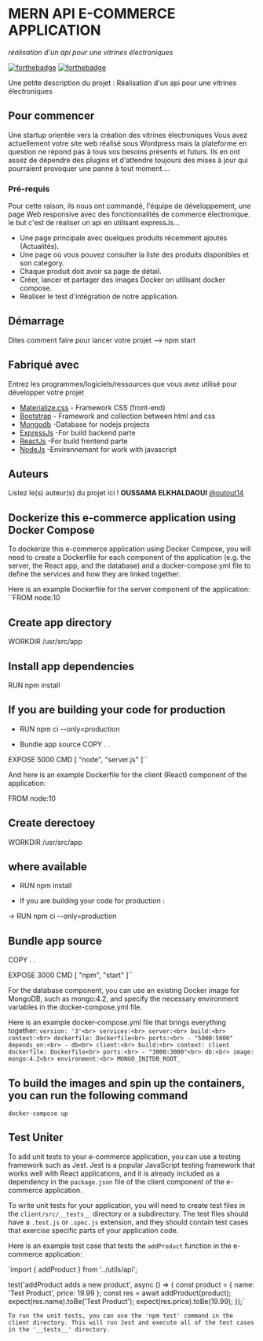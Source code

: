 # MERN API E-COMMERCE APPLICATION

_réalisation d'un api pour une vitrines électroniques_

[![forthebadge](http://forthebadge.com/images/badges/built-with-love.svg)](http://forthebadge.com)  [![forthebadge](http://forthebadge.com/images/badges/powered-by-electricity.svg)](http://forthebadge.com)

Une petite description du projet : Réalisation d'un api pour une vitrines électroniques <br>

## Pour commencer

Une startup orientée vers la création des vitrines électroniques Vous avez actuellement votre site web réalisé sous Wordpress mais la plateforme en question ne répond pas à tous vos besoins présents et futurs. Ils en ont assez de dépendre des plugins et d'attendre toujours des mises à jour qui pourraient provoquer une panne à tout moment....

### Pré-requis

Pour cette raison, ils nous ont commandé, l'équipe de développement, une page Web responsive avec des fonctionnalités de commerce électronique. le but c'est de réaliser un api en utilisant expressJs...

- Une page principale avec quelques produits récemment ajoutés (Actualités).
- Une page où vous pouvez consulter la liste des produits disponibles et son category.
- Chaque produit doit avoir sa page de détail.
- Créer, lancer et partager des images Docker on utilisant docker compose.
- Réaliser le test d'intégration de notre application.

## Démarrage

Dites comment faire pour lancer votre projet --> npm start

## Fabriqué avec

Entrez les programmes/logiciels/ressources que vous avez utilisé pour développer votre projet

- [Materialize.css](http://materializecss.com) - Framework CSS (front-end)
- [Bootstrap](https:bootstrap.com) - Framework and collection between html and css
- [Mongodb](https:mongodb.com) -Database for nodejs projects
- [ExpressJs](https:expressjs.com)
-For build backend parte
- [ReactJs](https:reactjs.com)
-For build frentend parte
- [NodeJs](https:nodejs.com)
-Envirennement for work with javascript

## Auteurs

Listez le(s) auteur(s) du projet ici !
**OUSSAMA ELKHALDAOUI** [@outout14](https://github.com/elkhaldaoui/)

## Dockerize this e-commerce application using Docker Compose

To dockerize this e-commerce application using Docker Compose, you will need to create a Dockerfile for each component of the application (e.g. the server, the React app, and the database) and a docker-compose.yml file to define the services and how they are linked together.

Here is an example Dockerfile for the server component of the application:
``FROM node:10

## Create app directory

WORKDIR /usr/src/app

## Install app dependencies

RUN npm install

## If you are building your code for production

- RUN npm ci --only=production

- Bundle app source
COPY . .

EXPOSE 5000
CMD [ "node", "server.js" ]``

And here is an example Dockerfile for the client (React) component of the application:

FROM node:10

## Create derectoey

WORKDIR /usr/src/app

## where available

- RUN npm install

- If you are building your code for production :

-> RUN npm ci --only=production

## Bundle app source

COPY . .

EXPOSE 3000
CMD [ "npm", "start" ]``

For the database component, you can use an existing Docker image for MongoDB, such as mongo:4.2, and specify the necessary environment variables in the docker-compose.yml file.

Here is an example docker-compose.yml file that brings everything together:
``version: '3'<br>
services:<br>
  server:<br>
    build:<br>
      context:<br>
      dockerfile: Dockerfile<br>
    ports:<br>
      - "5000:5000"
    depends_on:<br>
      - db<br>
  client:<br>
    build:<br>
      context: client
      dockerfile: Dockerfile<br>
    ports:<br>
      - "3000:3000"<br>
  db:<br>
    image: mongo:4.2<br>
    environment:<br>
      MONGO_INITDB_ROOT_``

## To build the images and spin up the containers, you can run the following command

``docker-compose up``

## Test Uniter

To add unit tests to your e-commerce application, you can use a testing framework such as Jest. Jest is a popular JavaScript testing framework that works well with React applications, and it is already included as a dependency in the `package.json` file of the client component of the e-commerce application.

To write unit tests for your application, you will need to create test files in the `client/src/__tests__` directory or a subdirectory. The test files should have a `.test.js` or `.spec.js` extension, and they should contain test cases that exercise specific parts of your application code.

Here is an example test case that tests the ``addProduct`` function in the e-commerce application:

`import { addProduct } from '../utils/api';

test('addProduct adds a new product', async () => {
  const product = { name: 'Test Product', price: 19.99 };
  const res = await addProduct(product);
  expect(res.name).toBe('Test Product');
  expect(res.price).toBe(19.99);
});`

``To run the unit tests, you can use the 'npm test' command in the client directory. This will run Jest and execute all of the test cases in the '__tests__' directory.``
